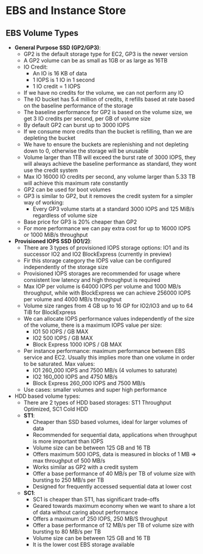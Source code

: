 # EBS and Instance Store

## EBS Volume Types

- **General Purpose SSD (GP2/GP3)**:
    - GP2 is the default storage type for EC2, GP3 is the newer version
    - A GP2 volume can be as small as 1GB or as large as 16TB
    - IO Credit:
        - An IO is 16 KB of data
        - 1 IOPS is 1 IO in 1 second
        - 1 IO credit = 1 IOPS
    - If we have no credits for the volume, we can not perform any IO
    - The IO bucket has 5.4 million of credits, it refills based at rate based on the baseline performance of the storage
    - The baseline performance for GP2 is based on the volume size, we get 3 IO credits per second, per GB of volume size
    - By default GP2 can burst up to 3000 IOPS
    - If we consume more credits than the bucket is refilling, than we are depleting the bucket
    - We have to ensure the buckets are replenishing and not depleting down to 0, otherwise the storage will be unusable
    - Volume larger than 1TB will exceed the burst rate of 3000 IOPS, they will always achieve the baseline performance as standard, they wont use the credit system
    - Max IO 16000 IO credits per second, any volume larger than 5.33 TB will achieve this maximum rate constantly
    - GP2 can be used for boot volumes
    - GP3 is similar to GP2, but it removes the credit system for a simpler way of working:
        - Every GP3 volume starts at a standard 3000 IOPS and 125 MiB/s regardless of volume size
    - Base price for GP3 is 20% cheaper than GP2
    - For more performance we can pay extra cost for up to 16000 IOPS or 1000 MiB/s throughput
- **Provisioned IOPS SSD (IO1/2)**:
    - There are 3 types of provisioned IOPS storage options: IO1 and its successor IO2 and IO2 BlockExpress (currently in preview)
    - Fir this storage category the IOPS value can be configured independently of the storage size
    - Provisioned IOPS storages are recommended for usage where consistent low latency and high throughput is required
    - Max IOP per volume is 64000 IOPS per volume and 1000 MB/s throughput, while with BlockExpress we can achieve 256000 IOPS per volume and 4000 MB/s throughput
    - Volume size ranges from 4 GB up to 16 GP for IO2/IO3 and up to 64 TiB for BlockExpress
    - We can allocate IOPS performance values independently of the size of the volume, there is a maximum IOPS value per size:
        - IO1 50 IOPS / GB MAX
        - IO2 500 IOPS / GB MAX
        - Block Express 1000 IOPS / GB MAX
    - Per instance performance: maximum performance between EBS service and EC2. Usually this implies more than one volume in order to be saturated. Max values:
        - IO1 260_000 IOPS and 7500 MB/s (4 volumes to saturate)
        - IO2 160_000 IOPS and 4750 MB/s 
        - Block Express 260_000 IOPS and 7500 MB/s
    - Use cases: smaller volumes and super high performance
- HDD based volume types:
    - There are 2 types of HDD based storages: ST1 Throughput Optimized, SC1 Cold HDD
    - **ST1**:
        - Cheaper than SSD based volumes, ideal for larger volumes of data
        - Recommended for sequential data, applications when throughput is more important than IOPS
        - Volume size can be between 125 GB and 16 TB
        - Offers maximum 500 IOPS, data is measured in blocks of 1 MB => max throughput of 500 MB/s
        - Works similar as GP2 with a credit system
        - Offer a base performance of 40 MB/s per TB of volume size with bursting to 250 MB/s per TB
        - Designed for frequently accessed sequential data at lower cost
    - **SC1**:
        - SC1 is cheaper than ST1, has significant trade-offs
        - Geared towards maximum economy when we want to share a lot of data without caring about performance
        - Offers a maximum of 250 IOPS, 250 MB/S throughput
        - Offer a base performance of 12 MB/s per TB of volume size with bursting to 80 MB/s per TB
        - Volume size can be between 125 GB and 16 TB
        - It is the lower cost EBS storage available
